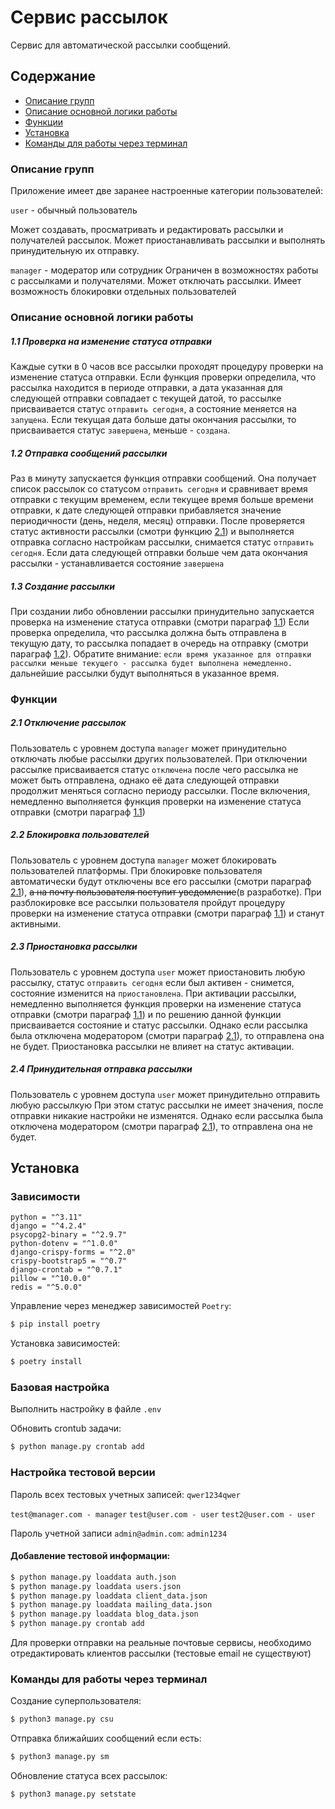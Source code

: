 # Сервис рассылок
Сервис для автоматической рассылки сообщений.

## Содержание
- [Описание групп](#описание-групп)
- [Описание основной логики работы](#описание-основной-логики-работы)
- [Функции](#функции)
- [Установка](#установка)
- [Команды для работы через терминал](#команды-для-работы-через-терминал)

### Описание групп
Приложение имеет две заранее настроенные категории пользователей: 

```user``` - обычный пользователь

Может создавать, просматривать и редактировать рассылки и получателей рассылок. 
Может приостанавливать рассылки и выполнять принудительную их отправку.

```manager``` - модератор или сотрудник
Ограничен в возможностях работы с рассылками и получателями.
Может отключать рассылки.
Имеет возможность блокировки отдельных пользователей

### Описание основной логики работы

##### 1.1 Проверка на изменение статуса отправки
Каждые сутки в 0 часов все рассылки проходят процедуру проверки на изменение статуса отправки.
Если функция проверки определила, что рассылка находится в периоде отправки, а дата указанная
для следующей отправки совпадает с текущей датой, то рассылке присваивается статус ```отправить сегодня```, а состояние
меняется на ```запущена```.
Если текущая дата больше даты окончания рассылки, то присваивается статус ```завершена```, меньше - ```создана```.

##### 1.2 Отправка сообщений рассылки
Раз в минуту запускается функция отправки сообщений. Она получает список рассылок со статусом 
```отправить сегодня``` и сравнивает время отправки с текущим временем, если текущее время больше времени отправки,
к дате следующей отправки прибавляется значение периодичности (день, неделя, месяц) отправки. 
После проверяется статус активности рассылки (смотри функцию [2.1](#21-отключение-рассылок)) и 
выполняется отправка согласно настройкам рассылки, снимается статус ```отправить сегодня```. 
Если дата следующей отправки больше чем дата окончания рассылки - устанавливается состояние ```завершена```

##### 1.3 Создание рассылки
При создании либо обновлении рассылки принудительно запускается проверка на изменение статуса отправки 
(смотри параграф [1.1](#11-проверка-на-изменение-статуса-отправки))
Если проверка определила, что рассылка должна быть отправлена в текущую дату, то рассылка попадает в очередь на отправку 
(смотри параграф [1.2](#12-отправка-сообщений-рассылки)). 
Обратите внимание: ```если время указанное для отправки рассылки меньше текущего - рассылка будет выполнена немедленно.```
дальнейшие рассылки будут выполняться в указанное время.


### Функции

##### 2.1 Отключение рассылок
Пользователь с уровнем доступа ```manager``` может принудительно отключать любые рассылки других пользователей.
При отключении рассылке присваивается статус ```отключена``` после чего рассылка не может быть отправлена,
однако её дата следующей отправки продолжит меняться согласно периоду рассылки.
После включения, немедленно выполняется функция проверки на изменение статуса отправки 
(смотри параграф [1.1](#11-проверка-на-изменение-статуса-отправки))

##### 2.2 Блокировка пользователей
Пользователь с уровнем доступа ```manager``` может блокировать пользователей платформы. При блокировке пользователя 
автоматически будут отключены все его рассылки (смотри параграф [2.1](#21-отключение-рассылок)), 
~~а на почту пользователя поступит уведомление~~(в разработке). При разблокировке все рассылки пользователя пройдут 
процедуру проверки на изменение статуса отправки 
(смотри параграф [1.1](#11-проверка-на-изменение-статуса-отправки)) и станут активными.

##### 2.3 Приостановка рассылки
Пользователь с уровнем доступа ```user``` может приостановить любую рассылку, статус ```отправить сегодня```
если был активен - снимется, состояние изменится на ```приостановлена```. При активации рассылки, немедленно выполняется
функция проверки на изменение статуса отправки (смотри параграф [1.1](#11-проверка-на-изменение-статуса-отправки)) и по решению данной 
функции присваивается состояние и статус рассылки. Однако если рассылка была отключена модератором 
(смотри параграф [2.1](#21-отключение-рассылок)), то отправлена она не будет.
Приостановка рассылки не влияет на статус активации.

##### 2.4 Принудительная отправка рассылки
Пользователь с уровнем доступа ```user``` может принудительно отправить любую рассылкую При этом статус рассылки 
не имеет значения, после отправки никакие настройки не изменятся. Однако если рассылка была отключена модератором 
(смотри параграф [2.1](#21-отключение-рассылок)), то отправлена она не будет.


## Установка
### Зависимости
    python = "^3.11"
    django = "^4.2.4"
    psycopg2-binary = "^2.9.7"
    python-dotenv = "^1.0.0"
    django-crispy-forms = "^2.0"
    crispy-bootstrap5 = "^0.7"
    django-crontab = "^0.7.1"
    pillow = "^10.0.0"
    redis = "^5.0.0"
Управление через менеджер зависимостей ```Poetry```:
```sh
$ pip install poetry
```
Установка зависимостей:
```sh
$ poetry install
```

### Базовая настройка
Выполнить настройку в файле ```.env```

Обновить crontub задачи:
```sh
$ python manage.py crontab add
```



### Настройка тестовой версии

Пароль всех тестовых учетных записей: ```qwer1234qwer```

```test@manager.com - manager```
```test@user.com - user```
```test2@user.com - user```

Пароль учетной записи ```admin@admin.com```: ```admin1234```

#### Добавление тестовой информации:
```sh
$ python manage.py loaddata auth.json
$ python manage.py loaddata users.json
$ python manage.py loaddata client_data.json
$ python manage.py loaddata mailing_data.json
$ python manage.py loaddata blog_data.json
$ python manage.py crontab add
```

Для проверки отправки на реальные почтовые сервисы, необходимо отредактировать клиентов рассылки 
(тестовые email не существуют)

### Команды для работы через терминал
Создание суперпользователя:
```sh
$ python3 manage.py csu
```

Отправка ближайших сообщений если есть:
```sh
$ python3 manage.py sm
```

Обновление статуса всех рассылок:
```sh
$ python3 manage.py setstate
```
